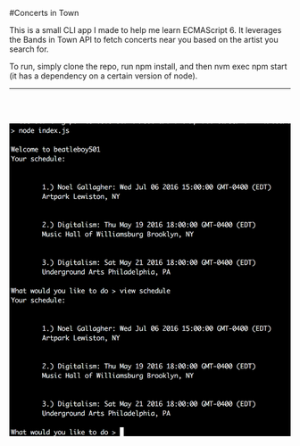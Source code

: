 #Concerts in Town

<p>
  This is a small CLI app I made to help me learn ECMAScript 6. It leverages the Bands in Town API to fetch concerts near you based on the artist you search for.
<p>
<p>
  To run, simply clone the repo, run npm install, and then nvm exec npm start (it has a dependency on a certain version of node).
</p>
<hr>
<br>
<br>

![Alt text](./screenshot.png?raw=true "Concerts in Town")
